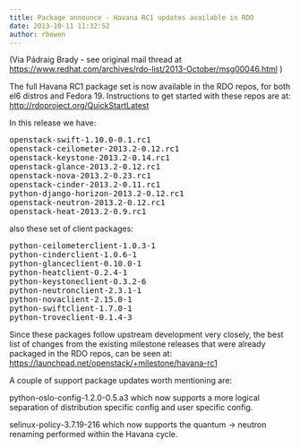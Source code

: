 ```yaml
---
title: Package announce - Havana RC1 updates available in RDO
date: 2013-10-11 11:32:52
author: rbowen
---
```


(Via Pádraig Brady - see original mail thread at https://www.redhat.com/archives/rdo-list/2013-October/msg00046.html )

The full Havana RC1 package set is now available in the RDO repos,
for both el6 distros and Fedora 19.  Instructions to get started
with these repos are at: http://rdoproject.org/QuickStartLatest

In this release we have:

<pre>
openstack-swift-1.10.0-0.1.rc1
openstack-ceilometer-2013.2-0.12.rc1
openstack-keystone-2013.2-0.14.rc1
openstack-glance-2013.2-0.12.rc1
openstack-nova-2013.2-0.23.rc1
openstack-cinder-2013.2-0.11.rc1
python-django-horizon-2013.2-0.12.rc1
openstack-neutron-2013.2-0.12.rc1
openstack-heat-2013.2-0.9.rc1
</pre>

also these set of client packages:

<pre>
python-ceilometerclient-1.0.3-1
python-cinderclient-1.0.6-1
python-glanceclient-0.10.0-1
python-heatclient-0.2.4-1
python-keystoneclient-0.3.2-6
python-neutronclient-2.3.1-1
python-novaclient-2.15.0-1
python-swiftclient-1.7.0-1
python-troveclient-0.1.4-3
</pre>

Since these packages follow upstream development very closely,
the best list of changes from the existing milestone releases
that were already packaged in the RDO repos, can be seen at:
https://launchpad.net/openstack/+milestone/havana-rc1

A couple of support package updates worth mentioning are:

python-oslo-config-1.2.0-0.5.a3
 which now supports a more logical separation of
 distribution specific config and user specific config.

selinux-policy-3.7.19-216
 which now supports the quantum -> neutron renaming
 performed within the Havana cycle.
